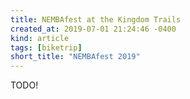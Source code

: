 ```yaml
---
title: NEMBAfest at the Kingdom Trails
created_at: 2019-07-01 21:24:46 -0400
kind: article
tags: [biketrip]
short_title: "NEMBAfest 2019"
---
```


TODO!